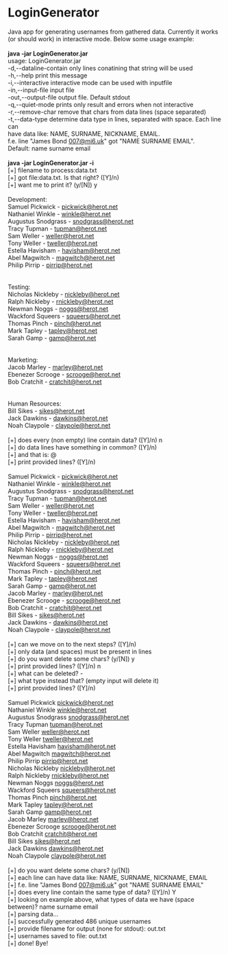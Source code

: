 LoginGenerator
==============

Java app for generating usernames from gathered data. Currently it works (or should work) in interactive mode.
Below some usage example:<br/>
<br/>
<b>java -jar LoginGenerator.jar</b><br/>
usage: LoginGenerator.jar<br/>
 -d,--dataline-contain <string>		only lines conatining that string will be used<br/>
 -h,--help                        print this message<br/>
 -i,--interactive                 interactive mode can be used with inputfile<br/>
 -in,--input-file <file>          input file<br/>
 -out,--output-file <file>        output file. Default stdout<br/>
 -q,--quiet-mode                  prints only result and errors when not interactive<br/>
 -r,--remove-char <string>        remove that chars from data lines (space separated)<br/>
 -t,--data-type <string>          determine data type in lines, separated with space. Each line can<br/>
                                  have data like: NAME, SURNAME, NICKNAME, EMAIL.<br/>
                                  f.e. line "James Bond 007@mi6.uk" got "NAME SURNAME EMAIL".<br/>
                                  Default: name surname email<br/>
<br/>
<b>java -jar LoginGenerator.jar -i</b><br/>
[+] filename to process:data.txt<br/>
[+] got file:data.txt. Is that right? ([Y]/n)<br/>
[+] want me to print it? (y/[N]) y<br/>
<br/>
Development:<br/>
Samuel Pickwick - pickwick@herot.net<br/>
Nathaniel Winkle - winkle@herot.net<br/>
Augustus Snodgrass - snodgrass@herot.net<br/>
Tracy Tupman - tupman@herot.net<br/>
Sam Weller - weller@herot.net<br/>
Tony Weller - tweller@herot.net<br/>
Estella Havisham - havisham@herot.net<br/>
Abel Magwitch - magwitch@herot.net<br/>
Philip Pirrip - pirrip@herot.net<br/>
<br/>
<br/>
Testing:<br/>
Nicholas Nickleby - nickleby@herot.net<br/>
Ralph Nickleby - rnickleby@herot.net<br/>
Newman Noggs - noggs@herot.net<br/>
Wackford Squeers - squeers@herot.net<br/>
Thomas Pinch - pinch@herot.net<br/>
Mark Tapley - tapley@herot.net<br/>
Sarah Gamp - gamp@herot.net<br/>
<br/>
<br/>
Marketing:<br/>
Jacob Marley - marley@herot.net<br/>
Ebenezer Scrooge - scrooge@herot.net<br/>
Bob Cratchit - cratchit@herot.net<br/>
<br/>
<br/>
Human Resources:<br/>
Bill Sikes - sikes@herot.net<br/>
Jack Dawkins - dawkins@herot.net<br/>
Noah Claypole - claypole@herot.net<br/>
<br/>
[+] does every (non empty) line contain data? ([Y]/n) n<br/>
[+] do data lines have something in common? ([Y]/n)<br/>
[+] and that is: @<br/>
[+] print provided lines? ([Y]/n)<br/>
<br/>
Samuel Pickwick - pickwick@herot.net<br/>
Nathaniel Winkle - winkle@herot.net<br/>
Augustus Snodgrass - snodgrass@herot.net<br/>
Tracy Tupman - tupman@herot.net<br/>
Sam Weller - weller@herot.net<br/>
Tony Weller - tweller@herot.net<br/>
Estella Havisham - havisham@herot.net<br/>
Abel Magwitch - magwitch@herot.net<br/>
Philip Pirrip - pirrip@herot.net<br/>
Nicholas Nickleby - nickleby@herot.net<br/>
Ralph Nickleby - rnickleby@herot.net<br/>
Newman Noggs - noggs@herot.net<br/>
Wackford Squeers - squeers@herot.net<br/>
Thomas Pinch - pinch@herot.net<br/>
Mark Tapley - tapley@herot.net<br/>
Sarah Gamp - gamp@herot.net<br/>
Jacob Marley - marley@herot.net<br/>
Ebenezer Scrooge - scrooge@herot.net<br/>
Bob Cratchit - cratchit@herot.net<br/>
Bill Sikes - sikes@herot.net<br/>
Jack Dawkins - dawkins@herot.net<br/>
Noah Claypole - claypole@herot.net<br/>
<br/>
[+] can we move on to the next steps? ([Y]/n)<br/>
[+] only data (and spaces) must be present in lines<br/>
[+] do you want delete some chars? (y/[N]) y<br/>
[+] print provided lines? ([Y]/n) n<br/>
[+] what can be deleted? -<br/>
[+] what type instead that? (empty input will delete it)<br/>
[+] print provided lines? ([Y]/n)<br/>
<br/>
Samuel Pickwick  pickwick@herot.net<br/>
Nathaniel Winkle  winkle@herot.net<br/>
Augustus Snodgrass  snodgrass@herot.net<br/>
Tracy Tupman  tupman@herot.net<br/>
Sam Weller  weller@herot.net<br/>
Tony Weller  tweller@herot.net<br/>
Estella Havisham  havisham@herot.net<br/>
Abel Magwitch  magwitch@herot.net<br/>
Philip Pirrip  pirrip@herot.net<br/>
Nicholas Nickleby  nickleby@herot.net<br/>
Ralph Nickleby  rnickleby@herot.net<br/>
Newman Noggs  noggs@herot.net<br/>
Wackford Squeers  squeers@herot.net<br/>
Thomas Pinch  pinch@herot.net<br/>
Mark Tapley  tapley@herot.net<br/>
Sarah Gamp  gamp@herot.net<br/>
Jacob Marley  marley@herot.net<br/>
Ebenezer Scrooge  scrooge@herot.net<br/>
Bob Cratchit  cratchit@herot.net<br/>
Bill Sikes  sikes@herot.net<br/>
Jack Dawkins  dawkins@herot.net<br/>
Noah Claypole  claypole@herot.net<br/>
<br/>
[+] do you want delete some chars? (y/[N])<br/>
[+] each line can have data like: NAME, SURNAME, NICKNAME, EMAIL<br/>
[+] f.e. line "James Bond 007@mi6.uk" got "NAME SURNAME EMAIL"<br/>
[+] does every line contain the same type of data? ([Y]/n) Y<br/>
[+] looking on example above, what types of data we have (space between)? name surname email<br/>
[+] parsing data...<br/>
[+] successfully generated 486 unique usernames<br/>
[+] provide filename for output (none for stdout): out.txt<br/>
[+] usernames saved to file: out.txt<br/>
[+] done! Bye!<br/>
<br/>
<br/>
